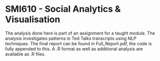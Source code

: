 # SMI610 - Social Analytics & Visualisation

The analysis done here is part of an assignment for a taught module. The analysis investigates patterns in Ted Talks transcripts using NLP techniques. The final report can be found in Full_Report.pdf, the code is fully appended to this. A .R format as well as additional analysis are available as .R files.  
